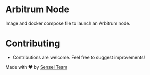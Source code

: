 # Arbitrum Node
Image and docker compose file to launch an Arbitrum node.

# Contributing
 
- Contributions are welcome. Feel free to suggest improvements!

Made with ❤️ by [Sensei Team](https://github.com/orgs/Sensei-Node/people)